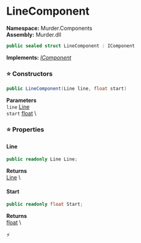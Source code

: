 # LineComponent

**Namespace:** Murder.Components \
**Assembly:** Murder.dll

```csharp
public sealed struct LineComponent : IComponent
```

**Implements:** _[IComponent](/Bang/Components/IComponent.html)_

### ⭐ Constructors
```csharp
public LineComponent(Line line, float start)
```

**Parameters** \
`line` [Line](/Murder/Core/Dialogs/Line.html) \
`start` [float](https://learn.microsoft.com/en-us/dotnet/api/System.Single?view=net-7.0) \

### ⭐ Properties
#### Line
```csharp
public readonly Line Line;
```

**Returns** \
[Line](/Murder/Core/Dialogs/Line.html) \
#### Start
```csharp
public readonly float Start;
```

**Returns** \
[float](https://learn.microsoft.com/en-us/dotnet/api/System.Single?view=net-7.0) \


⚡